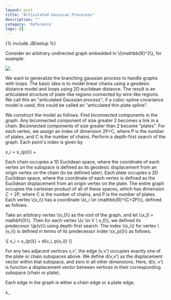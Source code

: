 ```yaml
---
layout: post
title: "Articulated Gaussian Processes"
description: ""
category: 'Reference'
tags: []
---
```

{% include JB/setup %}

Consider an arbitrary undirected graph embedded in \\(\mathbb{R}^2\\), for example:

![]({{site.baseurl}}/img/2015-01-20-articulated_graph_1.png)

We want to generalize the branching gaussian process to handle graphs with loops.  The basic idea is to model linear chains using a geodesic distance model and loops using 2D euclidean distance.  The result is an articulated structure of plate-like regions connected by  wire-like regions.  We call this an "articulated Gaussian process"; if a cubic-spline covariance model is used, this could be called an "articulated thin plate spline".   

We construct the model as follows.  Find biconnected components in the graph.  Any biconnected component of size greater 2 becomes a link in a chain.  Biconnected components of size greater than 2 become "plates".  For each vertex, we assign an index of dimension 2P+C, where P is the number of plates, and C is the number of chains.    Perform a depth-first search of the graph.  Each point's index is given by

x_i = x\_{p(i)} + 

Each chain occupies a 1D Euclidean space, where the coordinate of each vertex un the subspace is defined as its geodesic displacement from an origin vertex on the chain (to be defined later).  Each plate occupies a 2D Euclidean space, where the coordinate of each vertex is defined as the Euclidean displacement from an origin vertex on the plate.  The entire graph occupies the cartesian product of all of these spaces, which has dimension C + 2P, where C is the number of chains, and P is the number of plates. Each vertex \\(v_i\\) has a coordinate \\(x_i \in \\mathbb{R}^{C+2P}\\), defined as follows.

Take an arbitrary vertex \\(v_0\\) as the root of the graph, and let \\(x_0 = mathbf{0}\\).  Then for each vertex \\(v \in V \\ v\_0\\), we defined its predecesor \\(p(v)\\) using depth-first search.  The index \\(x_i\\) for vertex \\(v_i\\) is defined in terms of its predecessor index \\(x\_p(i)\\) as follows:

<div>
\[
  x_i = x_{p(i)} + d(v_i, p(v_i))
\]
</div>

For any two adjacent vertices v,v', the edge (v,v') occupies exactly one of the plate or chain subspaces above.  We define d(v,v') as the displacement vector within that subspace, and zero in all other dimensions.
Here, d(v, v') is function a displacement vector between vertices in their corresponding subspace (chain or plate).  

Each edge in the graph is either a chain edge or a plate edge.  

x_
